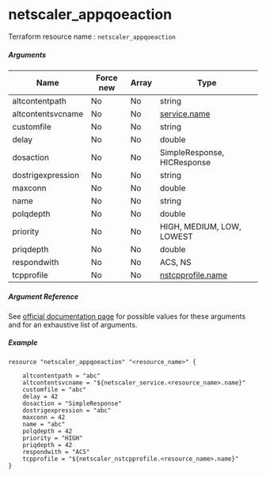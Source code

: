 # netscaler_appqoeaction

Terraform resource name : ```netscaler_appqoeaction```

##### Arguments

| Name | Force new | Array | Type |
|----|----|----|----|
|altcontentpath|No|No|string|
|altcontentsvcname|No|No|[service.name](/doc/resources/service.md)|
|customfile|No|No|string|
|delay|No|No|double|
|dosaction|No|No|SimpleResponse, HICResponse|
|dostrigexpression|No|No|string|
|maxconn|No|No|double|
|name|No|No|string|
|polqdepth|No|No|double|
|priority|No|No|HIGH, MEDIUM, LOW, LOWEST|
|priqdepth|No|No|double|
|respondwith|No|No|ACS, NS|
|tcpprofile|No|No|[nstcpprofile.name](/doc/resources/nstcpprofile.md)|

##### Argument Reference

See [official documentation page](https://developer-docs.citrix.com/projects/netscaler-nitro-api/en/11.0/configuration/appqoe/appqoeaction/appqoeaction/) for possible values for these arguments and for an exhaustive list of arguments.

##### Example

```
resource "netscaler_appqoeaction" "<resource_name>" {

    altcontentpath = "abc"
    altcontentsvcname = "${netscaler_service.<resource_name>.name}"
    customfile = "abc"
    delay = 42
    dosaction = "SimpleResponse"
    dostrigexpression = "abc"
    maxconn = 42
    name = "abc"
    polqdepth = 42
    priority = "HIGH"
    priqdepth = 42
    respondwith = "ACS"
    tcpprofile = "${netscaler_nstcpprofile.<resource_name>.name}"
}
```


